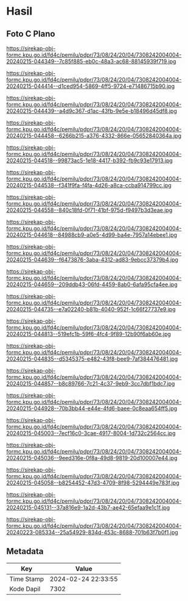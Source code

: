 # Hasil

## Foto C Plano

https://sirekap-obj-formc.kpu.go.id/fd4c/pemilu/pdpr/73/08/24/20/04/7308242004004-20240215-044349--7c85f885-eb0c-48a3-ac68-88145939f719.jpg

https://sirekap-obj-formc.kpu.go.id/fd4c/pemilu/pdpr/73/08/24/20/04/7308242004004-20240215-044414--d1ced954-5869-4ff5-9724-e71486715b90.jpg

https://sirekap-obj-formc.kpu.go.id/fd4c/pemilu/pdpr/73/08/24/20/04/7308242004004-20240215-044439--a4d9c367-d1ac-43fb-9e5e-b18496d45df8.jpg

https://sirekap-obj-formc.kpu.go.id/fd4c/pemilu/pdpr/73/08/24/20/04/7308242004004-20240215-044458--6266b215-a376-4332-866e-05652840364a.jpg

https://sirekap-obj-formc.kpu.go.id/fd4c/pemilu/pdpr/73/08/24/20/04/7308242004004-20240215-044518--99873ac5-1e18-4417-b392-fb9c93e17913.jpg

https://sirekap-obj-formc.kpu.go.id/fd4c/pemilu/pdpr/73/08/24/20/04/7308242004004-20240215-044538--f341f9fa-f4fa-4d26-a8ca-ccba914799cc.jpg

https://sirekap-obj-formc.kpu.go.id/fd4c/pemilu/pdpr/73/08/24/20/04/7308242004004-20240215-044558--840c18fd-0f71-41bf-975d-f9497b3d3eae.jpg

https://sirekap-obj-formc.kpu.go.id/fd4c/pemilu/pdpr/73/08/24/20/04/7308242004004-20240215-044618--84988cb9-a0e5-4d99-ba4e-7957a14ebee1.jpg

https://sirekap-obj-formc.kpu.go.id/fd4c/pemilu/pdpr/73/08/24/20/04/7308242004004-20240215-044639--f6473876-3aba-4312-ad83-9ebcc37379b4.jpg

https://sirekap-obj-formc.kpu.go.id/fd4c/pemilu/pdpr/73/08/24/20/04/7308242004004-20240215-044659--209ddb43-06fd-4459-8ab0-6afa95cfa4ee.jpg

https://sirekap-obj-formc.kpu.go.id/fd4c/pemilu/pdpr/73/08/24/20/04/7308242004004-20240215-044735--e7a02240-b81b-4040-952f-1c66f27737e9.jpg

https://sirekap-obj-formc.kpu.go.id/fd4c/pemilu/pdpr/73/08/24/20/04/7308242004004-20240215-044813--519efc1b-59f6-4fc4-9f89-12b90f6ab60e.jpg

https://sirekap-obj-formc.kpu.go.id/fd4c/pemilu/pdpr/73/08/24/20/04/7308242004004-20240215-044835--d5345375-e482-43f8-bee9-7af384476481.jpg

https://sirekap-obj-formc.kpu.go.id/fd4c/pemilu/pdpr/73/08/24/20/04/7308242004004-20240215-044857--b8c89766-7c21-4c37-9eb9-3cc7dbf1bdc7.jpg

https://sirekap-obj-formc.kpu.go.id/fd4c/pemilu/pdpr/73/08/24/20/04/7308242004004-20240215-044928--70b3bb44-e44e-4fd6-baee-0c8eaa654ff5.jpg

https://sirekap-obj-formc.kpu.go.id/fd4c/pemilu/pdpr/73/08/24/20/04/7308242004004-20240215-045003--7ecf16c0-3cae-4917-8004-1d732c2564cc.jpg

https://sirekap-obj-formc.kpu.go.id/fd4c/pemilu/pdpr/73/08/24/20/04/7308242004004-20240215-045036--9eed316e-0f8a-49d8-9819-20d100007e44.jpg

https://sirekap-obj-formc.kpu.go.id/fd4c/pemilu/pdpr/73/08/24/20/04/7308242004004-20240215-045058--b8254452-47d3-4709-8f98-5294449e783f.jpg

https://sirekap-obj-formc.kpu.go.id/fd4c/pemilu/pdpr/73/08/24/20/04/7308242004004-20240215-045131--37a816e9-1a2d-43b7-ae42-65efaa9e1c1f.jpg

https://sirekap-obj-formc.kpu.go.id/fd4c/pemilu/pdpr/73/08/24/20/04/7308242004004-20240223-085334--25a54929-834d-453c-8688-701b63f7b0f1.jpg


## Metadata

| Key        | Value               |
| ---------- | ------------------- |
| Time Stamp | 2024-02-24 22:33:55 |
| Kode Dapil | 7302                |



